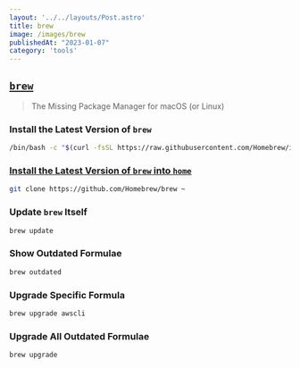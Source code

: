 ```yaml
---
layout: '../../layouts/Post.astro'
title: brew
image: /images/brew
publishedAt: "2023-01-07"
category: 'tools'
---
```


## [`brew`](https://brew.sh)
<blockquote>The Missing Package Manager for macOS (or Linux)</blockquote>

### Install the Latest Version of `brew`
```bash
/bin/bash -c "$(curl -fsSL https://raw.githubusercontent.com/Homebrew/install/HEAD/install.sh)"
```

### [Install the Latest Version of `brew` into `home`](https://docs.brew.sh/Installation)
```bash
git clone https://github.com/Homebrew/brew ~
```

### Update `brew` Itself
```bash
brew update
```

### Show Outdated Formulae
```bash
brew outdated
```

### Upgrade Specific Formula
```bash
brew upgrade awscli
```

### Upgrade All Outdated Formulae
```bash
brew upgrade
```